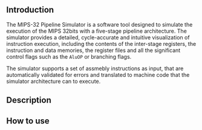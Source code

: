 ## Introduction

The MIPS-32 Pipeline Simulator is a software tool designed to simulate the execution of the MIPS 32bits with a five-stage pipeline architecture. The simulator provides a detailed, cycle-accurate and intuitive visualization of instruction execution, including the contents of the inter-stage registers, the instruction and data memories, the register files and all the significant control flags such as the `AluOP` or branching flags. 

The simulator supports a set of assmebly instructions as input, that are automatically validated for errors and translated to machine code that the simulator architecture can to execute.
## Description

## How to use
